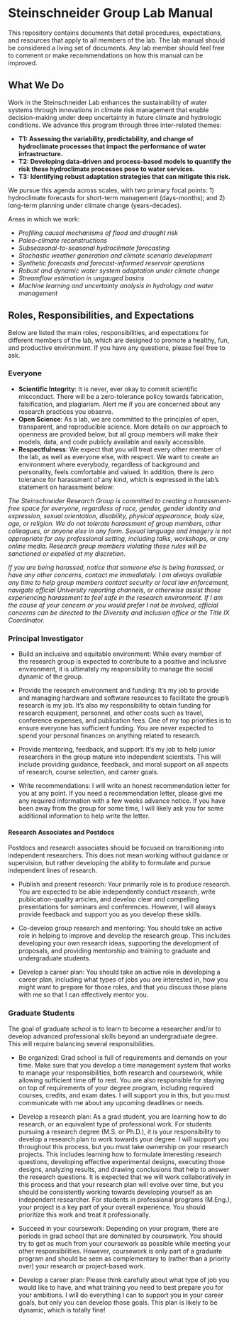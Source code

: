 # Steinschneider Group Lab Manual

This repository contains documents that detail procedures, expectations, and resources that apply to all members of the lab. The lab manual should be considered a living set of documents. Any lab member should feel free to comment or make recommendations on how this manual can be improved. 

## What We Do

Work in the Steinschneider Lab enhances the sustainability of water systems through innovations in climate risk management that enable decision-making under deep uncertainty in future climate and hydrologic conditions. We advance this program through three inter-related themes: 
* **T1: Assessing the variability, predictability, and change of hydroclimate processes that impact the performance of water infrastructure.**
* **T2: Developing data-driven and process-based models to quantify the risk these hydroclimate processes pose to water services.**
* **T3: Identifying robust adaptation strategies that can mitigate this risk.**
 
We pursue this agenda across scales, with two primary focal points: 1) hydroclimate forecasts for short-term management (days-months); and 2) long-term planning under climate change (years-decades). 

Areas in which we work: 

* *Profiling causal mechanisms of flood and drought risk*
* *Paleo-climate reconstructions*
* *Subseasonal-to-seasonal hydroclimate forecasting*
* *Stochastic weather generation and climate scenario development*
* *Synthetic forecasts and forecast-informed reservoir operations*
* *Robust and dynamic water system adaptation under climate change*
* *Streamflow estimation in ungauged basins*
* *Machine learning and uncertainty analysis in hydrology and water management*

## Roles, Responsibilities, and Expectations
Below are listed the main roles, responsibilities, and expectations for different members of the lab, which are designed to promote a healthy, fun, and productive environment. If you have any questions, please feel free to ask.

### Everyone

* **Scientific Integrity**: It is never, ever okay to commit scientific misconduct. There will be a zero-tolerance policy towards fabrication, falsification, and plagiarism. Alert me if you are concerned about any research practices you observe. 
*	**Open Science**: As a lab, we are committed to the principles of open, transparent, and reproducible science. More details on our approach to openness are provided below, but all group members will make their models, data, and code publicly available and easily accessible.
*	**Respectfulness**: We expect that you will treat every other member of the lab, as well as everyone else, with respect. We want to create an environment where everybody, regardless of background and personality, feels comfortable and valued. In addition, there is zero tolerance for harassment of any kind, which is expressed in the lab’s statement on harassment below: 

*The Steinschneider Research Group is committed to creating a harassment-free space for everyone, regardless of race, gender, gender identity and expression, sexual orientation, disability, physical appearance, body size, age, or religion. We do not tolerate harassment of group members, other colleagues, or anyone else in any form. Sexual language and imagery is not appropriate for any professional setting, including talks, workshops, or any online media. Research group members violating these rules will be sanctioned or expelled at my discretion.*

*If you are being harassed, notice that someone else is being harassed, or have any other concerns, contact me immediately. I am always available any time to help group members contact security or local law enforcement, navigate official University reporting channels, or otherwise assist those experiencing harassment to feel safe in the research environment. If I am the cause of your concern or you would prefer I not be involved, official concerns can be directed to the Diversity and Inclusion office or the Title IX Coordinator.*


### Principal Investigator

* Build an inclusive and equitable environment: While every member of the research group is expected to contribute to a positive and inclusive environment, it is ultimately my responsibility to manage the social dynamic of the group.

* Provide the research environment and funding: It’s my job to provide and managing hardware and software resources to facilitate the group’s research is my job. It’s also my responsibility to obtain funding for research equipment, personnel, and other costs such as travel, conference expenses, and publication fees. One of my top priorities is to ensure everyone has sufficient funding. You are never expected to spend your personal finances on anything related to research. 

* Provide mentoring, feedback, and support: It’s my job to help junior researchers in the group mature into independent scientists. This will include providing guidance, feedback, and moral support on all aspects of research, course selection, and career goals.

* Write recommendations: I will write an honest recommendation letter for you at any point. If you need a recommendation letter, please give me any required information with a few weeks advance notice. If you have been away from the group for some time, I will likely ask you for some additional information to help write the letter.

#### Research Associates and Postdocs

Postdocs and research associates should be focused on transitioning into independent researchers. This does not mean working without guidance or supervision, but rather developing the ability to formulate and pursue independent lines of research.

* Publish and present research: Your primarily role is to produce research. You are expected to be able independently conduct research, write publication-quality articles, and develop clear and compelling presentations for seminars and conferences. However, I will always provide feedback and support you as you develop these skills.

* Co-develop group research and mentoring: You should take an active role in helping to improve and develop the research group. This includes developing your own research ideas, supporting the development of proposals, and providing mentorship and training to graduate and undergraduate students. 

* Develop a career plan: You should take an active role in developing a career plan, including what types of jobs you are interested in, how you might want to prepare for those roles, and that you discuss those plans with me so that I can effectively mentor you.


### Graduate Students

The goal of graduate school is to learn to become a researcher and/or to develop advanced professional skills beyond an undergraduate degree. This will require balancing several responsibilities.

* Be organized: Grad school is full of requirements and demands on your time. Make sure that you develop a time management system that works to manage your responsibilities, both research and coursework, while allowing sufficient time off to rest. You are also responsible for staying on top of requirements of your degree program, including required courses, credits, and exam dates. I will support you in this, but you must communicate with me about any upcoming deadlines or needs.

* Develop a research plan: As a grad student, you are learning how to do research, or an equivalent type of professional work. For students pursuing a research degree (M.S. or Ph.D.), it is your responsibility to develop a research plan to work towards your degree. I will support you throughout this process, but you must take ownership on your research projects. This includes learning how to formulate interesting research questions, developing effective experimental designs, executing those designs, analyzing results, and drawing conclusions that help to answer the research questions. It is expected that we will work collaboratively in this process and that your research plan will evolve over time, but you should be consistently working towards developing yourself as an independent researcher. For students in professional programs (M.Eng.), your project is a key part of your overall experience. You should prioritize this work and treat it professionally.

* Succeed in your coursework: Depending on your program, there are periods in grad school that are dominated by coursework. You should try to get as much from your coursework as possible while meeting your other responsibilities. However, coursework is only part of a graduate program and should be seen as complementary to (rather than a priority over) your research or project-based work. 

* Develop a career plan: Please think carefully about what type of job you would like to have, and what training you need to best prepare you for your ambitions. I will do everything I can to support you in your career goals, but only you can develop those goals. This plan is likely to be dynamic, which is totally fine!


